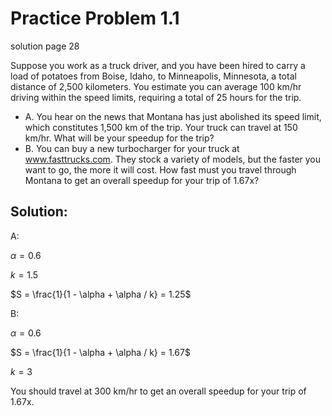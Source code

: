# Practice Problem 1.1
solution page 28

Suppose you work as a truck driver, and you have been hired to carry a load of potatoes from Boise, Idaho, to Minneapolis, Minnesota, a total distance of 2,500 kilometers. You estimate you can average 100 km/hr driving within the speed limits, requiring a total of 25 hours for the trip.

- A. You hear on the news that Montana has just abolished its speed limit, which constitutes 1,500 km of the trip. Your truck can travel at 150 km/hr. What will be your speedup for the trip?
- B. You can buy a new turbocharger for your truck at www.fasttrucks.com. They stock a variety of models, but the faster you want to go, the more it will cost. How fast must you travel through Montana to get an overall speedup for your trip of 1.67x?

## Solution:
A:

$\alpha = 0.6$

$k = 1.5$

$S = \frac{1}{1 - \alpha + \alpha / k} = 1.25$

B:

$\alpha = 0.6$

$S = \frac{1}{1 - \alpha + \alpha / k} = 1.67$

$k = 3$

You should travel at 300 km/hr to get an overall speedup for your trip of 1.67x.